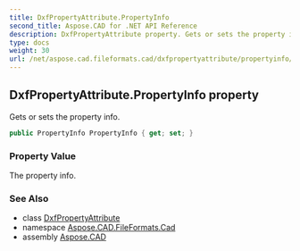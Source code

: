```yaml
---
title: DxfPropertyAttribute.PropertyInfo
second_title: Aspose.CAD for .NET API Reference
description: DxfPropertyAttribute property. Gets or sets the property info
type: docs
weight: 30
url: /net/aspose.cad.fileformats.cad/dxfpropertyattribute/propertyinfo/
---
```

## DxfPropertyAttribute.PropertyInfo property

Gets or sets the property info.

```csharp
public PropertyInfo PropertyInfo { get; set; }
```

### Property Value

The property info.

### See Also

* class [DxfPropertyAttribute](../)
* namespace [Aspose.CAD.FileFormats.Cad](../../dxfpropertyattribute/)
* assembly [Aspose.CAD](../../../)


